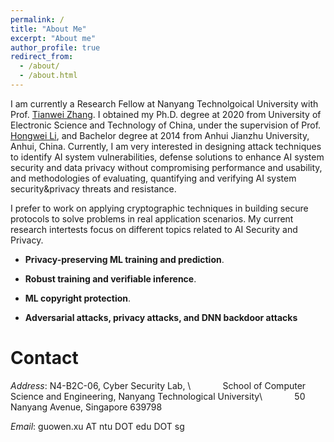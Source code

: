 ```yaml
---
permalink: /
title: "About Me"
excerpt: "About me"
author_profile: true
redirect_from: 
  - /about/
  - /about.html
---
```


 I am currently a Research  Fellow at Nanyang Technolgoical University with Prof. [Tianwei Zhang](https://personal.ntu.edu.sg/tianwei.zhang/). I obtained my Ph.D. degree at 2020 from University of Electronic Science and Technology of China, under the supervision of Prof. [Hongwei Li](https://faculty.uestc.edu.cn/lihongwei/zh_CN/index.htm), and Bachelor degree  at 2014 from Anhui Jianzhu University, Anhui, China. Currently, I am very interested in designing attack techniques to identify AI system vulnerabilities, defense solutions to enhance AI system security and data privacy without compromising performance and usability, and methodologies of evaluating, quantifying and verifying AI system security&privacy threats and resistance.



I prefer to work on applying cryptographic techniques in building secure protocols to solve problems in real application scenarios. My current research intertests focus on different topics related to AI Security and Privacy.

- **Privacy-preserving ML training and prediction**. 

- **Robust training and verifiable inference**.

- **ML copyright protection**.

- **Adversarial attacks, privacy attacks, and DNN backdoor attacks**



Contact
======
*Address*: N4-B2C-06, Cyber Security Lab, \\
&nbsp;&nbsp;&nbsp;&nbsp;&nbsp;&nbsp;&nbsp;&nbsp;&nbsp;&nbsp;&nbsp;
School of Computer Science and Engineering, Nanyang Technological University\\
&nbsp;&nbsp;&nbsp;&nbsp;&nbsp;&nbsp;&nbsp;&nbsp;&nbsp;&nbsp;&nbsp;
50 Nanyang Avenue, Singapore 639798

*Email*: guowen.xu AT ntu DOT edu DOT sg
